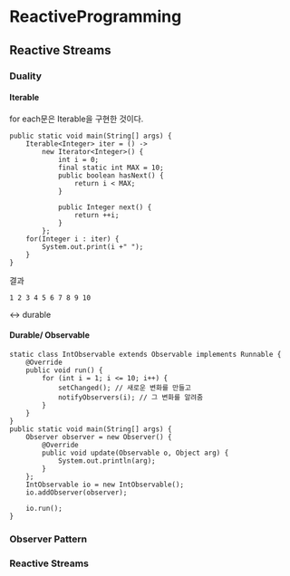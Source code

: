 # ReactiveProgramming
## Reactive Streams
### Duality
#### Iterable
for each문은 Iterable을 구현한 것이다. 
```
public static void main(String[] args) {
    Iterable<Integer> iter = () -> 
        new Iterator<Integer>() {
            int i = 0;
            final static int MAX = 10;
            public boolean hasNext() {
                return i < MAX;
            }

            public Integer next() {
                return ++i;
            }
        };
    for(Integer i : iter) {
        System.out.print(i +" ");
    }
}
```
결과
```
1 2 3 4 5 6 7 8 9 10
```
<-> durable
#### Durable/ Observable
```
static class IntObservable extends Observable implements Runnable {
    @Override
    public void run() {
        for (int i = 1; i <= 10; i++) {
            setChanged(); // 새로운 변화를 만들고
            notifyObservers(i); // 그 변화를 알려줌
        }
    }
}
public static void main(String[] args) {
    Observer observer = new Observer() {
        @Override
        public void update(Observable o, Object arg) {
            System.out.println(arg);
        }
    };
    IntObservable io = new IntObservable();
    io.addObserver(observer);

    io.run();
}
```
### Observer Pattern

### Reactive Streams
